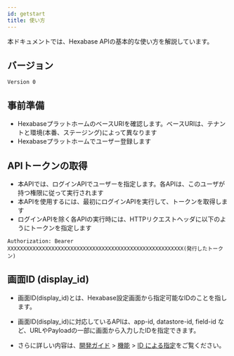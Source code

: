 ```yaml
---
id: getstart
title: 使い方
---
```


本ドキュメントでは、Hexabase APIの基本的な使い方を解説しています。

## バージョン

```text
Version 0
```

## 事前準備

- HexabaseプラットホームのベースURIを確認します。ベースURIは、テナントと環境(本番、ステージング)によって異なります
- Hexabaseプラットホームでユーザー登録します

## APIトークンの取得

- 本APIでは、ログインAPIでユーザーを指定します。各APIは、このユーザが持つ権限に従って実行されます
- 本APIを使用するには、最初にログインAPIを実行して、トークンを取得します
- ログインAPIを除く各APIの実行時には、HTTPリクエストヘッダに以下のようにトークンを指定します

```text
Authorization: Bearer XXXXXXXXXXXXXXXXXXXXXXXXXXXXXXXXXXXXXXXXXXXXXXXXXXXXXXXX(発行したトークン)
```

## 画面ID (display_id)

- 画面ID(display_id)とは、Hexabase設定画面から指定可能なIDのことを指します。
- 画面ID(display_id)に対応しているAPIは、app-id, datastore-id, field-id など、URLやPayloadの一部に画面から入力したIDを指定できます。

- さらに詳しい内容は、[開発ガイド](https://b-eee.github.io/development_guide) > [機能](https://b-eee.github.io/development_guide/docs/features/index) > [ID による指定](https://b-eee.github.io/development_guide/docs/features/select_by_id)をご覧ください。
